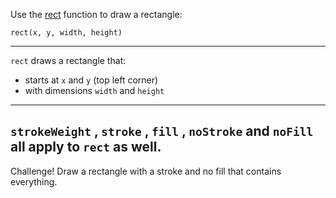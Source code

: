 Use the [rect](https://p5js.org/reference/#/p5/rect) function to draw a rectangle:
```
rect(x, y, width, height)
```
---
`rect` draws a rectangle that:
- starts at `x` and `y` (top left corner)
- with dimensions `width` and `height`
---
`strokeWeight` , `stroke` , `fill` , `noStroke` and `noFill` all apply to `rect` as well.
---
Challenge! Draw a rectangle with a stroke and no fill that contains everything.